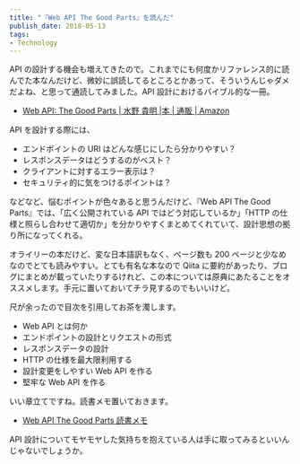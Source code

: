 ```yaml
---
title: "『Web API The Good Parts』を読んだ"
publish_date: 2018-05-13
tags:
- Technology
---
```


API
の設計する機会も増えてきたので。これまでにも何度かリファレンス的に読んでた本なんだけど、微妙に誤読してるところとかあって、そういうんじゃダメだよね、と思って通読してみました。API
設計におけるバイブル的な一冊。

- [Web API: The Good Parts | 水野 貴明 |本 | 通販 | Amazon](https://www.amazon.co.jp/dp/4873116864)

API を設計する際には、

- エンドポイントの URI はどんな感じにしたら分かりやすい？
- レスポンスデータはどうするのがベスト？
- クライアントに対するエラー表示は？
- セキュリティ的に気をつけるポイントは？

などなど、悩むポイントが色々あると思うんだけど、『Web API The Good
Parts』では、「広く公開されている API ではどう対応しているか」「HTTP
の仕様と照らし合わせて適切か」を分かりやすくまとめてくれていて、設計思想の拠り所になってくれる。

オライリーの本だけど、変な日本語訳もなく、ページ数も 200
ページと少なめなのでとても読みやすい。とても有名な本なので Qiita
に要約があったり、ブログにまとめが載っていたりするけれど、この本については原典にあたることをオススメします。手元に置いておいてチラ見するのでもいいけど。

尺が余ったので目次を引用してお茶を濁します。

- Web API とは何か
- エンドポイントの設計とリクエストの形式
- レスポンスデータの設計
- HTTP の仕様を最大限利用する
- 設計変更をしやすい Web API を作る
- 堅牢な Web API を作る

いい章立てですね。読書メモ置いておきます。

- [Web API The Good Parts 読書メモ](https://gist.github.com/gushernobindsme/45f848f3dba1b29a91c226b6298bcd1f)

API
設計についてモヤモヤした気持ちを抱えている人は手に取ってみるといいんじゃないでしょうか。
